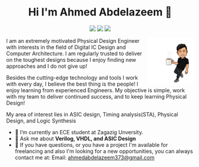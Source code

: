 <h1 align= "center"> Hi I'm Ahmed Abdelazeem 👋 </h1>
<p align="center">
    <a href= "https://twitter.com/Casear98"><img src="https://img.shields.io/badge/twitter-%231FA1F1?style=flat&logo=twitter&logoColor=white"∠></a>
    <a href= "https://www.linkedin.com/in/ahmed-abdelazeem/"><img src="https://img.shields.io/badge/linkedin-%230177B5?style=flat&logo=linkedin&logoColor=white"∠></a>
    <a href= "mailto:ahmedabdelazeem373@gmail.com"><img src="https://img.shields.io/badge/gmail-%231FA1F1?style=flat&logo=gmail&logoColor=white"∠></a>
 </p>	
   
   <img src= "https://github.com/Casear98/Casear98/blob/main/coffee.png" align="right" width="25%">
   

   
I am an extremely motivated Physical Design Engineer with interests in the field of Digital IC Design and Computer Architecture. I am regularly trusted to deliver on the toughest designs because I enjoy finding new approaches and I do not give up!

Besides the cutting-edge technology and tools I work with every day, I believe the best thing is the people! I enjoy learning from experienced Engineers. My objective is simple, work with my team to deliver continued success, and to keep learning Physical Design!

My area of interest lies in ASIC design, Timing analysis(STA), Physical Design, and Logic Synthesis


- 🔭 I’m currently an ECE student at Zagazig Unversity.
- 💬 Ask me about **Verilog, VHDL, and ASIC Design**
- 💼 If you have questions, or you have a project I'm available for freelancing and also I'm looking for a new opportunities, you can always contact me at:
Email: ahmedabdelazeem373@gmail.com
